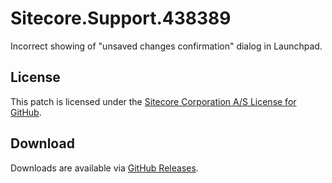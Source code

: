 # Sitecore.Support.438389
Incorrect showing of &quot;unsaved changes confirmation&quot; dialog in Launchpad.

## License  
This patch is licensed under the [Sitecore Corporation A/S License for GitHub](https://github.com/sitecoresupport/Sitecore.Support.438389/blob/master/LICENSE).  

## Download  
Downloads are available via [GitHub Releases](https://github.com/sitecoresupport/Sitecore.Support.438389/releases).  
